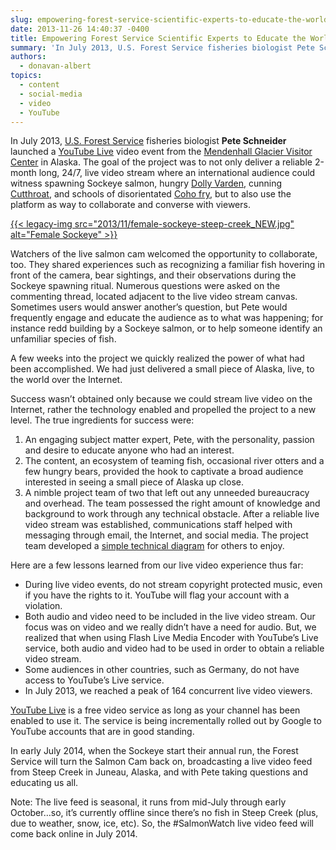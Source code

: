 ```yaml
---
slug: empowering-forest-service-scientific-experts-to-educate-the-world-using-live-video
date: 2013-11-26 14:40:37 -0400
title: Empowering Forest Service Scientific Experts to Educate the World Using Live Video
summary: 'In July 2013, U.S. Forest Service fisheries biologist Pete Schneider launched a YouTube Live video event from the Mendenhall Glacier Visitor Center in Alaska.  The goal of the project was to not only deliver a reliable 2-month long, 24/7, live video stream where an international audience could witness spawning Sockeye salmon, hungry Dolly Varden, cunning'
authors:
  - donavan-albert
topics:
  - content
  - social-media
  - video
  - YouTube
---
```


<p dir="ltr">
  In July 2013, <a href="http://www.fs.fed.us/" target="_blank">U.S. Forest Service</a> fisheries biologist <strong>Pete Schneider</strong> launched a <a href="http://www.youtube.com/live/" target="_blank">YouTube Live</a> video event from the <a href="http://www.alaskageographic.org/static/847/mendenhall-glacier-visitor-center-juneau" target="_blank">Mendenhall Glacier Visitor Center</a> in Alaska.  The goal of the project was to not only deliver a reliable 2-month long, 24/7, live video stream where an international audience could witness spawning Sockeye salmon, hungry <a href="http://www.adfg.alaska.gov/index.cfm?adfg=dollyvarden.main" target="_blank">Dolly Varden</a>, cunning <a href="http://www.adfg.alaska.gov/index.cfm?adfg=cutthroat.main" target="_blank">Cutthroat</a>, and schools of disorientated <a href="http://www.adfg.alaska.gov/index.cfm?adfg=cohosalmon.main" target="_blank">Coho fry</a>, but to also use the platform as way to collaborate and converse with viewers.
</p>

<p dir="ltr">
  <a href="https://s3.amazonaws.com/digitalgov/_legacy-img/2013/11/female-sockeye-steep-creek_NEW.jpg">{{< legacy-img src="2013/11/female-sockeye-steep-creek_NEW.jpg" alt="Female Sockeye" >}}</a>
</p>

<p dir="ltr">
  Watchers of the live salmon cam welcomed the opportunity to collaborate, too.  They shared experiences such as recognizing a familiar fish hovering in front of the camera, bear sightings, and their observations during the Sockeye spawning ritual.  Numerous questions were asked on the commenting thread, located adjacent to the live video stream canvas.  Sometimes users would answer another’s question, but Pete would frequently engage and educate the audience as to what was happening; for instance redd building by a Sockeye salmon, or to help someone identify an unfamiliar species of fish.
</p>

<p dir="ltr">
  A few weeks into the project we quickly realized the power of what had been accomplished. We had just delivered a small piece of Alaska, live, to the world over the Internet.
</p>

<p dir="ltr">
  Success wasn’t obtained only because we could stream live video on the Internet, rather the technology enabled and propelled the project to a new level.  The true ingredients for success were:
</p>

  1. An engaging subject matter expert, Pete, with the personality, passion and desire to educate anyone who had an interest.
  2. The content, an ecosystem of teaming fish, occasional river otters and a few hungry bears, provided the hook to captivate a broad audience interested in seeing a small piece of Alaska up close.
  3. A nimble project team of two that left out any unneeded bureaucracy and overhead.  The team possessed the right amount of knowledge and background to work through any technical obstacle.  After a reliable live video stream was established, communications staff helped with messaging through email, the Internet, and social media.  The project team developed a [simple technical diagram](https://docs.google.com/drawings/d/1uYITRf5iJcAw8U-Rx9t5XpkZ-KHTcS516hlUyOSf-BM/edit) for others to enjoy.

<p dir="ltr">
  Here are a few lessons learned from our live video experience thus far:
</p>

  * During live video events, do not stream copyright protected music, even if you have the rights to it.  YouTube will flag your account with a violation.
  * Both audio and video need to be included in the live video stream.  Our focus was on video and we really didn’t have a need for audio.  But, we realized that when using Flash Live Media Encoder with YouTube’s Live service, both audio and video had to be used in order to obtain a reliable video stream.
  * Some audiences in other countries, such as Germany, do not have access to YouTube’s Live service.
  * In July 2013, we reached a peak of 164 concurrent live video viewers.

<a href="http://www.youtube.com/live/" target="_blank">YouTube Live</a> is a free video service as long as your channel has been enabled to use it.  The service is being incrementally rolled out by Google to YouTube accounts that are in good standing.

In early July 2014, when the Sockeye start their annual run, the Forest Service will turn the Salmon Cam back on, broadcasting a live video feed from Steep Creek in Juneau, Alaska, and with Pete taking questions and educating us all.

Note:  The live feed is seasonal, it runs from mid-July through early October…so, it’s currently offline since there’s no fish in Steep Creek (plus, due to weather, snow, ice, etc). So, the #SalmonWatch live video feed will come back online in July 2014.